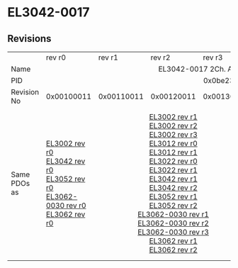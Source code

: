 # EL3042-0017

## Revisions
<table>
<tr>
<td></td>
<td>rev r0</td>
<td>rev r1</td>
<td>rev r2</td>
<td>rev r3</td>
<td>rev r4</td>
<td>rev r5</td>
<td>rev r6</td>
</tr>
<tr>
<td>Name</td>
<td colspan=7 align="center">EL3042-0017 2Ch. Ana. Input 0-20mA</td>
</tr>
<tr>
<td>PID</td>
<td colspan=7 align="center">0x0be23052</td>
</tr>
<tr>
<td>Revision No</td>
<td>0x00100011</td>
<td>0x00110011</td>
<td>0x00120011</td>
<td>0x00130011</td>
<td>0x00140011</td>
<td>0x00150011</td>
<td>0x00160011</td>
</tr>
<tr>
<td>Same PDOs as</td>
<td><a href="EL3002.md">EL3002 rev r0</a><br/><a href="EL3042.md">EL3042 rev r0</a><br/><a href="EL3052.md">EL3052 rev r0</a><br/><a href="EL3062-0030.md">EL3062-0030 rev r0</a><br/><a href="EL3062.md">EL3062 rev r0</a></td>
<td colspan=3 align="center"><a href="EL3002.md">EL3002 rev r1</a><br/><a href="EL3002.md">EL3002 rev r2</a><br/><a href="EL3002.md">EL3002 rev r3</a><br/><a href="EL3012.md">EL3012 rev r0</a><br/><a href="EL3012.md">EL3012 rev r1</a><br/><a href="EL3022.md">EL3022 rev r0</a><br/><a href="EL3022.md">EL3022 rev r1</a><br/><a href="EL3042.md">EL3042 rev r1</a><br/><a href="EL3042.md">EL3042 rev r2</a><br/><a href="EL3052.md">EL3052 rev r1</a><br/><a href="EL3052.md">EL3052 rev r2</a><br/><a href="EL3062-0030.md">EL3062-0030 rev r1</a><br/><a href="EL3062-0030.md">EL3062-0030 rev r2</a><br/><a href="EL3062-0030.md">EL3062-0030 rev r3</a><br/><a href="EL3062.md">EL3062 rev r1</a><br/><a href="EL3062.md">EL3062 rev r2</a></td>
<td colspan=2 align="center"><a href="EL3002.md">EL3002 rev r4</a><br/><a href="EL3002.md">EL3002 rev r5</a><br/><a href="EL3012.md">EL3012 rev r2</a><br/><a href="EL3012.md">EL3012 rev r3</a><br/><a href="EL3012.md">EL3012 rev r4</a><br/><a href="EL3022.md">EL3022 rev r2</a><br/><a href="EL3022.md">EL3022 rev r3</a><br/><a href="EL3022.md">EL3022 rev r4</a><br/><a href="EL3042.md">EL3042 rev r3</a><br/><a href="EL3042.md">EL3042 rev r4</a><br/><a href="EL3052.md">EL3052 rev r3</a><br/><a href="EL3052.md">EL3052 rev r4</a><br/><a href="EL3062-0015.md">EL3062-0015 rev r0</a><br/><a href="EL3062-0030.md">EL3062-0030 rev r4</a><br/><a href="EL3062-0030.md">EL3062-0030 rev r5</a><br/><a href="EL3062.md">EL3062 rev r3</a><br/><a href="EL3062.md">EL3062 rev r4</a></td>
<td><a href="EL3002.md">EL3002 rev r6</a><br/><a href="EL3042.md">EL3042 rev r5</a><br/><a href="EL3052.md">EL3052 rev r5</a><br/><a href="EL3062-0030.md">EL3062-0030 rev r6</a><br/><a href="EL3062-0030.md">EL3062-0030 rev r7</a><br/><a href="EL3062.md">EL3062 rev r5</a></td>
</tr>
</table>
